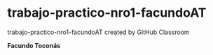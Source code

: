 # trabajo-practico-nro1-facundoAT
trabajo-practico-nro1-facundoAT created by GitHub Classroom

<b>Facundo Toconás </b>
